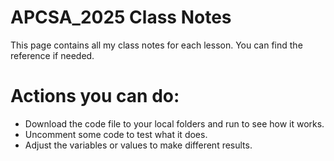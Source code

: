 # APCSA_2025 Class Notes

This page contains all my class notes for each lesson. You can find the reference if needed.

# Actions you can do:
- Download the code file to your local folders and run to see how it works.
- Uncomment some code to test what it does.
- Adjust the variables or values to make different results.
